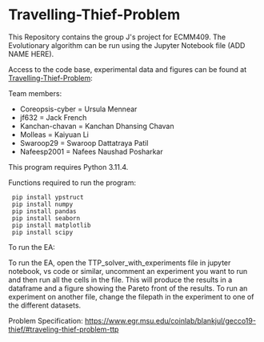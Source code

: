 # Travelling-Thief-Problem

This Repository contains the group J's project for ECMM409.
The Evolutionary algorithm can be run using the Jupyter Notebook file (ADD NAME HERE).


Access to the code base, experimental data and figures can be found at 
[Travelling-Thief-Problem](https://github.com/Coreopsis-cyber/Travelling-Thief-Problem):

Team members:

* Coreopsis-cyber = Ursula Mennear
* jf632 = Jack French
* Kanchan-chavan = Kanchan Dhansing Chavan
* Molleas = Kaiyuan Li
* Swaroop29 = Swaroop Dattatraya Patil
* Nafeesp2001 = Nafees Naushad Posharkar


This program requires Python 3.11.4.

Functions required to run the program: 

```
 pip install ypstruct
 pip install numpy
 pip install pandas
 pip install seaborn
 pip install matplotlib
 pip install scipy
```

To run the EA: 

To run the EA, open the TTP_solver_with_experiments file in jupyter notebook, vs code or similar, uncomment an experiment you want to run and then run all the cells in the file. This will produce the results in a dataframe and a figure showing the Pareto front of the results. To run an experiment on another file, change the filepath in the experiment to one of the different datasets.


Problem Specification: https://www.egr.msu.edu/coinlab/blankjul/gecco19-thief/#traveling-thief-problem-ttp
